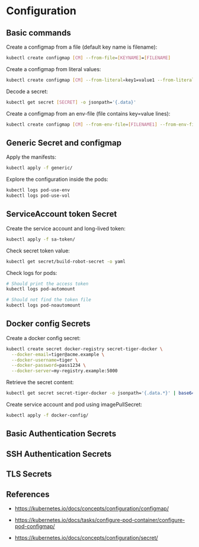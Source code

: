 # Configuration

## Basic commands

Create a configmap from a file (default key name is filename):

```bash
kubectl create configmap [CM] --from-file=[KEYNAME]=[FILENAME]
```

Create a configmap from literal values:

```bash
kubectl create configmap [CM] --from-literal=key1=value1 --from-literal=key2=value2
```

Decode a secret:

```bash
kubectl get secret [SECRET] -o jsonpath='{.data}'
```

Create a configmap from an env-file (file contains key=value lines):

```bash
kubectl create configmap [CM] --from-env-file=[FILENAME1] --from-env-file=[FILENAME2]
```

## Generic Secret and configmap

Apply the manifests:

```bash
kubectl apply -f generic/
```

Explore the configuration inside the pods:

```bash
kubectl logs pod-use-env
kubectl logs pod-use-vol
```

## ServiceAccount token Secret

Create the service account and long-lived token:

```bash
kubectl apply -f sa-token/
```

Check secret token value:

```bash
kubectl get secret/build-robot-secret -o yaml
```

Check logs for pods:

```bash
# Should print the access token
kubectl logs pod-automount

# Should not find the token file
kubectl logs pod-noautomount
```

## Docker config Secrets

Create a docker config secret:

```bash
kubectl create secret docker-registry secret-tiger-docker \
  --docker-email=tiger@acme.example \
  --docker-username=tiger \
  --docker-password=pass1234 \
  --docker-server=my-registry.example:5000
```

Retrieve the secret content:

```bash
kubectl get secret secret-tiger-docker -o jsonpath='{.data.*}' | base64 -d
```

Create service account and pod using imagePullSecret:

```bash
kubectl apply -f docker-config/
```

## Basic Authentication Secrets

## SSH Authentication Secrets

## TLS Secrets

## References

- https://kubernetes.io/docs/concepts/configuration/configmap/

- https://kubernetes.io/docs/tasks/configure-pod-container/configure-pod-configmap/

- https://kubernetes.io/docs/concepts/configuration/secret/